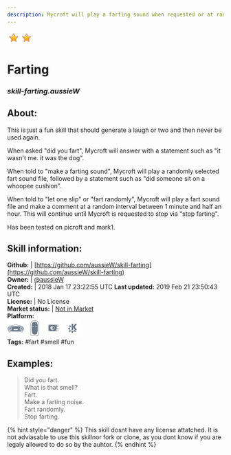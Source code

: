 ```yaml
---  
description: Mycroft will play a farting sound when requested or at random intervals  
---  
```

![](../.gitbook/assets/star.png)![](../.gitbook/assets/star.png)  
# Farting  
### _skill-farting.aussieW_  
## About:  
This is just a fun skill that should generate a laugh or two and then never be used again.

When asked "did you fart", Mycroft will answer with a statement such as "it wasn't me. it was the dog".

When told to "make a farting sound", Mycroft will play a randomly selected fart sound file, followed by a statement such as "did someone sit on a whoopee cushion".

When told to "let one slip" or "fart randomly", Mycroft will play a fart sound file and make a comment at a random interval between 1 minute and half an hour. This will continue until Mycroft is requested to stop via "stop farting".

Has been tested on picroft and mark1.

## Skill information:  
**Github:** | [https://github.com/aussieW/skill-farting](https://github.com/aussieW/skill-farting)  
**Owner:** | [@aussieW](https://github.com/aussieW)  
**Created:** | 2018 Jan 17 23:22:55 UTC  **Last updated:** 2019 Feb 21 23:50:43 UTC  
**License:** | No License  
**Market status:** | [Not in Market](https://market.mycroft.ai/skill/)  
**Platform:**  
 ![](../.gitbook/assets/mark-1-icon.png)  ![](../.gitbook/assets/mark-2-icon.png)  ![](../.gitbook/assets/picroft-icon.png)  ![](../.gitbook/assets/kde.png)   
**Tags:** \#fart \#smell \#fun   
## Examples:  
> Did you fart.  
> What is that smell?  
> Fart.  
> Make a farting noise.  
> Fart randomly.  
> Stop farting.  
  
{% hint style="danger" %}
This skill dosnt have any license attatched. It is not adviasable to use this skillnor fork or clone, as you dont know if you are legaly allowed to do so by the auhtor.
{% endhint %}
